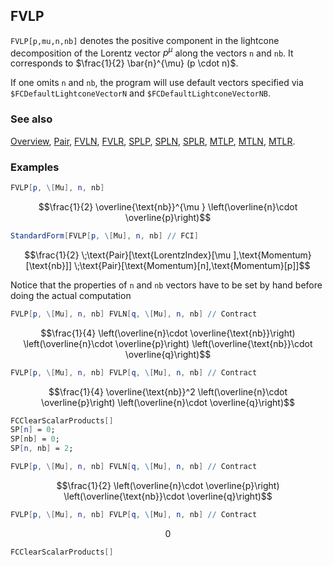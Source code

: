 ## FVLP

`FVLP[p,mu,n,nb]` denotes the positive component in the lightcone decomposition of the Lorentz vector $p^{\mu }$  along the vectors `n` and `nb`. It corresponds to $\frac{1}{2} \bar{n}^{\mu} (p \cdot n)$.

If one omits `n` and `nb`, the program will use default vectors specified via `$FCDefaultLightconeVectorN` and `$FCDefaultLightconeVectorNB`.

### See also

[Overview](Extra/FeynCalc.md), [Pair](Pair.md), [FVLN](FVLN.md), [FVLR](FVLR.md), [SPLP](SPLP.md), [SPLN](SPLN.md), [SPLR](SPLR.md), [MTLP](MTLP.md), [MTLN](MTLN.md), [MTLR](MTLR.md).

### Examples

```mathematica
FVLP[p, \[Mu], n, nb]
```

$$\frac{1}{2} \overline{\text{nb}}^{\mu } \left(\overline{n}\cdot \overline{p}\right)$$

```mathematica
StandardForm[FVLP[p, \[Mu], n, nb] // FCI]
```

$$\frac{1}{2} \;\text{Pair}[\text{LorentzIndex}[\mu ],\text{Momentum}[\text{nb}]] \;\text{Pair}[\text{Momentum}[n],\text{Momentum}[p]]$$

Notice that the properties of `n` and `nb` vectors have to be set by hand before doing the actual computation

```mathematica
FVLP[p, \[Mu], n, nb] FVLN[q, \[Mu], n, nb] // Contract
```

$$\frac{1}{4} \left(\overline{n}\cdot \overline{\text{nb}}\right) \left(\overline{n}\cdot \overline{p}\right) \left(\overline{\text{nb}}\cdot \overline{q}\right)$$

```mathematica
FVLP[p, \[Mu], n, nb] FVLP[q, \[Mu], n, nb] // Contract
```

$$\frac{1}{4} \overline{\text{nb}}^2 \left(\overline{n}\cdot \overline{p}\right) \left(\overline{n}\cdot \overline{q}\right)$$

```mathematica
FCClearScalarProducts[]
SP[n] = 0;
SP[nb] = 0;
SP[n, nb] = 2;
```

```mathematica
FVLP[p, \[Mu], n, nb] FVLN[q, \[Mu], n, nb] // Contract
```

$$\frac{1}{2} \left(\overline{n}\cdot \overline{p}\right) \left(\overline{\text{nb}}\cdot \overline{q}\right)$$

```mathematica
FVLP[p, \[Mu], n, nb] FVLP[q, \[Mu], n, nb] // Contract
```

$$0$$

```mathematica
FCClearScalarProducts[]
```